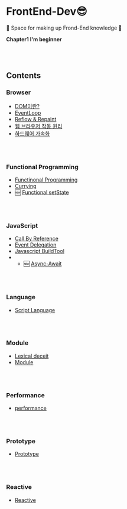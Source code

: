 # FrontEnd-Dev😎

:musical_note: Space for  making up Frond-End knowledge :musical_note:

**Chapter1 I'm beginner**

</br>
</br>

## Contents

### Browser

- [DOM이란?](https://github.com/SeonHyungJo/FrontEnd-Dev/blob/master/Browser/DOM.md)
- [EventLoop](https://github.com/SeonHyungJo/FrontEnd-Dev/blob/master/Browser/EventLoop.md)
- [Reflow & Repaint](https://github.com/SeonHyungJo/FrontEnd-Dev/blob/master/Browser/Reflow%26Repaint.md)
- [웹 브라우저 작동 원리](https://github.com/SeonHyungJo/FrontEnd-Dev/blob/master/Browser/%EC%9B%B9_%EB%B8%8C%EB%9D%BC%EC%9A%B0%EC%A0%80_%EC%9E%91%EB%8F%99_%EC%9B%90%EB%A6%AC.md)
- [하드웨어 가속화](https://github.com/SeonHyungJo/FrontEnd-Dev/blob/master/Browser/%ED%95%98%EB%93%9C%EC%9B%A8%EC%96%B4_%EA%B0%80%EC%86%8D%ED%99%94.md)

</br>
</br>

### Functional Programming

- [Functinonal Programming](https://github.com/SeonHyungJo/FrontEnd-Dev/tree/master/Functional_Programming)
- [Currying](https://github.com/SeonHyungJo/FrontEnd-Dev/blob/master/Functional_Programming/Currying.md)
- :new: [Functional setState](https://github.com/SeonHyungJo/FrontEnd-Dev/blob/master/Functional_Programming/setState.md)

</br>
</br>

### JavaScript

- [Call By Reference](https://github.com/SeonHyungJo/FrontEnd-Dev/blob/master/Javascript/CallByReference.md)
- [Event Delegation](https://github.com/SeonHyungJo/FrontEnd-Dev/blob/master/Javascript/Event%20Delegation.md)
- [Javascript BuildTool](https://github.com/SeonHyungJo/FrontEnd-Dev/blob/master/Javascript/Javascript_BuildTool.md)
- - :new: [Async-Await](https://github.com/SeonHyungJo/FrontEnd-Dev/blob/master/Javascript/Async-Await.md)

</br>
</br>

### Language

- [Script Language](https://github.com/SeonHyungJo/FrontEnd-Dev/blob/master/Language/Script-Language.md)

</br>
</br>

### Module

- [Lexical deceit](https://github.com/SeonHyungJo/FrontEnd-Dev/blob/master/Module/Lexical_deceit.md)
- [Module](https://github.com/SeonHyungJo/FrontEnd-Dev/blob/master/Module/Module.md)

</br>
</br>

### Performance

- [performance](https://github.com/SeonHyungJo/FrontEnd-Dev/tree/master/Performance)

</br>
</br>

### Prototype

- [Prototype](https://github.com/SeonHyungJo/FrontEnd-Dev/tree/master/Prototype)

</br>
</br>

### Reactive

- [Reactive](https://github.com/SeonHyungJo/FrontEnd-Dev/tree/master/Reactive)